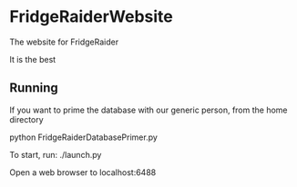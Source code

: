 FridgeRaiderWebsite
===================

The website for FridgeRaider

It is the best



Running
-------
If you want to prime the database with our generic person, from the home directory

python FridgeRaiderDatabasePrimer.py


To start, run:
./launch.py

Open a web browser to localhost:6488

